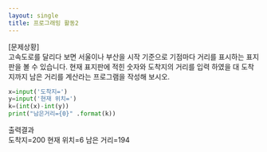 ```yaml
---
layout: single
title: 프로그래밍 활동2
---
```

[문제상황]  
고속도로를 달리다 보면 서울이나 부산을 시작 기준으로 기점마다 거리를 표시하는 표지판을 볼 수 있습니다.
현재 표지판에 적힌 숫자와 도착지의 거리를 입력 하였을 대 도착지까지 남은 거리를 계산라는 프로그램을 작성해 보시오.

~~~python
x=input('도착지=')
y=input('현재 위치=')
k=(int(x)-int(y))
print("남은거리={0}" .format(k))
~~~
출력결과  
도착지=200
현재 위치=6
남은 거리=194
